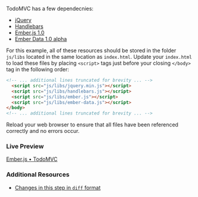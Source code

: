 TodoMVC has a few dependecnies:
  
  * [jQuery](http://code.jquery.com/jquery-1.10.2.min.js)
  * [Handlebars](http://builds.handlebarsjs.com.s3.amazonaws.com/index.html)
  * [Ember.js 1.0](http://builds.emberjs.com/tags/v1.0.0-rc.8/ember.js)
  * [Ember Data 1.0 alpha](http://emberjs.com.s3.amazonaws.com/getting-started/ember-data.js)

For this example, all of these resources should be stored in the folder `js/libs` located in the same location as `index.html`. Update your `index.html` to load these files by placing `<script>` tags just before your closing `</body>` tag in the following order:

```html
<!-- ... additional lines truncated for brevity ... -->
  <script src="js/libs/jquery.min.js"></script>
  <script src="js/libs/handlebars.js"></script>
  <script src="js/libs/ember.js"></script>
  <script src="js/libs/ember-data.js"></script>
</body>
<!-- ... additional lines truncated for brevity ... -->
```

Reload your web browser to ensure that all files have been referenced correctly and no errors occur.

### Live Preview
<a class="jsbin-embed" href="http://jsbin.com/ijefig/2/embed?live">Ember.js • TodoMVC</a><script src="http://static.jsbin.com/js/embed.js"></script>
 
### Additional Resources

  * [Changes in this step in `diff` format](https://github.com/emberjs/quickstart-code-sample/commit/0880d6e21b83d916a02fd17163f58686a37b5b2c)
